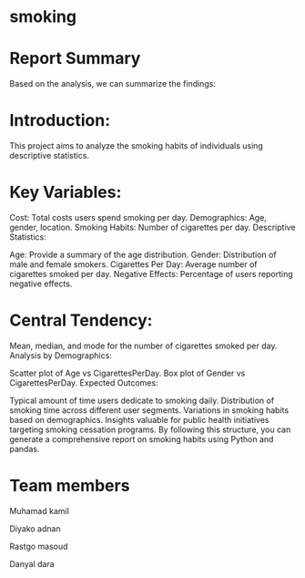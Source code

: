 # smoking
# Report Summary
Based on the analysis, we can summarize the findings:

# Introduction:
This project aims to analyze the smoking habits of individuals using descriptive statistics.

# Key Variables:

Cost: Total costs users spend smoking per day.
Demographics: Age, gender, location.
Smoking Habits: Number of cigarettes per day.
Descriptive Statistics:

Age: Provide a summary of the age distribution.
Gender: Distribution of male and female smokers.
Cigarettes Per Day: Average number of cigarettes smoked per day.
Negative Effects: Percentage of users reporting negative effects.
# Central Tendency:

Mean, median, and mode for the number of cigarettes smoked per day.
Analysis by Demographics:

Scatter plot of Age vs CigarettesPerDay.
Box plot of Gender vs CigarettesPerDay.
Expected Outcomes:

Typical amount of time users dedicate to smoking daily.
Distribution of smoking time across different user segments.
Variations in smoking habits based on demographics.
Insights valuable for public health initiatives targeting smoking cessation programs.
By following this structure, you can generate a comprehensive report on smoking habits using Python and pandas.

# Team members

Muhamad kamil

Diyako adnan

Rastgo masoud

Danyal dara
